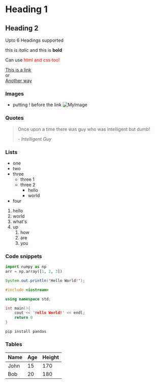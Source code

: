 # Heading 1
## Heading 2

Upto 6 Headings supported

this is *italic* and this is **bold**

Can use <span style="color:red">html and css too!</span><br>

[This is a link](https://www.google.com/)  
or  
[Another way][myreference]

[myreference]: https://www.google.com/  
### Images
- putting ! before the link
![MyImage](https://www.neuralnine.com/wp-content/uploads/2020/07/cropped-Design-ohne-Titel-1-2.png)  

### Quotes
> Once upon a time there was guy who was intelligent but dumb!
>
> *- Intelligent Guy*

### Lists
- one
- two
- three
  - three 1
  - three 2
    - hello
    - world
- four  

1. hello
2. world
3. what's
4. up
   1. how
   2. are
   3. you

### Code snippets  
```python
import numpy as np
arr = np.array([1, 2, 3])
```  
```java
System.out.println('Hello World!');
```  
```cpp
#include <iostream>

using namespace std;

int main(){
    cout << 'Hello World!' << endl;
    return 0
}
```  

```
pip install pandas
```  

### Tables  
|Name|Age|Height|
|----|---|------|
|John|15|170|
|Bob|20|180|
